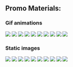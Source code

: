 ## Promo Materials:

### Gif animations

![](https://github.com/edu-affiliates/promo_materials_99papers/blob/master/gif/99_v01-160_600.gif  "")
![](https://github.com/edu-affiliates/promo_materials_99papers/blob/master/gif/99_v01-300_250.gif  "")
![](https://github.com/edu-affiliates/promo_materials_99papers/blob/master/gif/99_v01-300_600.gif  "")
![](https://github.com/edu-affiliates/promo_materials_99papers/blob/master/gif/99_v01-336_280.gif  "")
![](https://github.com/edu-affiliates/promo_materials_99papers/blob/master/gif/99_v01-468_60.gif  "")
![](https://github.com/edu-affiliates/promo_materials_99papers/blob/master/gif/99_v01-728_90.gif  "")
![](https://github.com/edu-affiliates/promo_materials_99papers/blob/master/gif/99_v01-970_90.gif "")
![](https://github.com/edu-affiliates/promo_materials_99papers/blob/master/gif/99_v01-970_250.gif  "")
![](https://github.com/edu-affiliates/promo_materials_99papers/blob/master/gif/99_v02-336_280.gif  "")
![](https://github.com/edu-affiliates/promo_materials_99papers/blob/master/gif/99_v02-728_90.gif  "")

### Static images

![](https://github.com/edu-affiliates/promo_materials_99papers/blob/master/static/160_600.jpg  "")
![](https://github.com/edu-affiliates/promo_materials_99papers/blob/master/static/300_250.jpg  "")
![](https://github.com/edu-affiliates/promo_materials_99papers/blob/master/static/300_600.jpg  "")
![](https://github.com/edu-affiliates/promo_materials_99papers/blob/master/static/336_280_v2.jpg  "")
![](https://github.com/edu-affiliates/promo_materials_99papers/blob/master/static/336_280.jpg  "")
![](https://github.com/edu-affiliates/promo_materials_99papers/blob/master/static/468_60.jpg  "")
![](https://github.com/edu-affiliates/promo_materials_99papers/blob/master/static/728_90_v2.jpg  "")
![](https://github.com/edu-affiliates/promo_materials_99papers/blob/master/static/728_90.jpg  "")
![](https://github.com/edu-affiliates/promo_materials_99papers/blob/master/static/970_90.jpg  "")
![](https://github.com/edu-affiliates/promo_materials_99papers/blob/master/static/970_250.jpg  "")





















